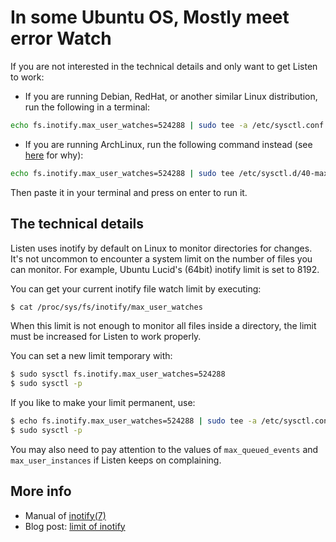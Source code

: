 In some  Ubuntu OS, Mostly meet error Watch
=============================================

If you are not interested in the technical details and only want to get Listen to work:

- If you are running Debian, RedHat, or another similar Linux distribution, run the following in a terminal:

```bash
echo fs.inotify.max_user_watches=524288 | sudo tee -a /etc/sysctl.conf && sudo sysctl -p
```

- If you are running ArchLinux, run the following command instead (see [here][] for why):

```bash
echo fs.inotify.max_user_watches=524288 | sudo tee /etc/sysctl.d/40-max-user-watches.conf && sudo sysctl --system
```

[here]: https://www.archlinux.org/news/deprecation-of-etcsysctlconf/

Then paste it in your terminal and press on enter to run it. 

## The technical details 

Listen uses inotify by default on Linux to monitor directories for changes. It's not uncommon to encounter a system limit on the number of files you can monitor. For example, Ubuntu Lucid's (64bit) inotify limit is set to 8192.

You can get your current inotify file watch limit by executing:

```bash
$ cat /proc/sys/fs/inotify/max_user_watches
```

When this limit is not enough to monitor all files inside a directory, the limit must be increased for Listen to work properly. 

You can set a new limit temporary with:

```bash
$ sudo sysctl fs.inotify.max_user_watches=524288
$ sudo sysctl -p
```

If you like to make your limit permanent, use:

```bash
$ echo fs.inotify.max_user_watches=524288 | sudo tee -a /etc/sysctl.conf
$ sudo sysctl -p
```

You may also need to pay attention to the values of `max_queued_events` and `max_user_instances` if Listen keeps on complaining.

## More info

* Manual of [inotify(7)](http://linux.die.net/man/7/inotify)
* Blog post: [limit of inotify](http://blog.sorah.jp/2012/01/24/inotify-limitation)